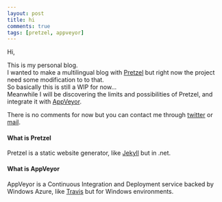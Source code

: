 ```yaml
---
layout: post
title: hi
comments: true
tags: [pretzel, appveyor]
---
```


Hi,

This is my personal blog.  
I wanted to make a multilingual blog with [Pretzel](http://code52.org/pretzel/) but right now the project need some modification to to that.  
So basically this is still a WIP for now...  
Meanwhile I will be discovering the limits and possibilities of Pretzel, and integrate it with [AppVeyor](http://www.appveyor.com).

There is no comments for now but you can contact me through [twitter](https://twitter.com/laedit) or [mail](mailto:contact@laedit.net).

#### What is Pretzel
Pretzel is a static website generator, like [Jekyll](http://jekyllrb.com) but in .net.


#### What is AppVeyor
AppVeyor is a Continuous Integration and Deployment service backed by Windows Azure, like [Travis](https://travis-ci.org/) but for Windows environments.
